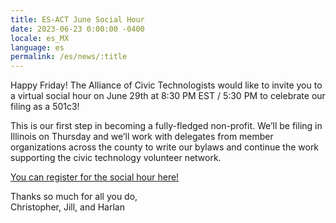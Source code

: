 ```yaml
---
title: ES-ACT June Social Hour
date: 2023-06-23 0:00:00 -0400
locale: es_MX
language: es
permalink: /es/news/:title
---
```


Happy Friday!  The Alliance of Civic Technologists would like to invite you to a virtual social hour on June 29th at 8:30 PM EST / 5:30 PM to celebrate our filing as a 501c3! 

This is our first step in becoming a fully-fledged non-profit. We’ll be filing in Illinois on Thursday and we’ll work with delegates from member organizations across the county to write our bylaws and continue the work supporting the civic technology volunteer network. 

[You can register for the social hour here!](https://us06web.zoom.us/meeting/register/tZUoduutrj0pHNGBZ3zoYJwGE21n8AvtlRoo)

Thanks so much for all you do,<br>
Christopher, Jill, and Harlan 
